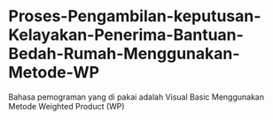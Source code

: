 # Proses-Pengambilan-keputusan-Kelayakan-Penerima-Bantuan-Bedah-Rumah-Menggunakan-Metode-WP
Bahasa pemograman yang di pakai adalah Visual Basic Menggunakan Metode Weighted Product (WP) 
